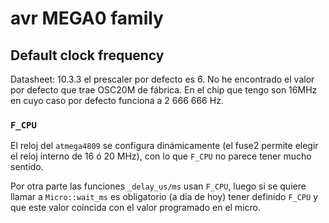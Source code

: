 # avr MEGA0 family

## Default clock frequency

Datasheet: 10.3.3 el prescaler por defecto es 6. No he encontrado el valor por
defecto que trae OSC20M de fábrica. En el chip que tengo son 16MHz en cuyo
caso por defecto funciona a 2 666 666 Hz.

### `F_CPU`

El reloj del `atmega4809` se configura dinámicamente (el fuse2 permite elegir
el reloj interno de 16 ó 20 MHz), con lo que `F_CPU` no parece tener mucho
sentido. 

Por otra parte las funciones `_delay_us/ms` usan `F_CPU`, luego si se quiere
llamar a `Micro::wait_ms` es obligatorio (a día de hoy) tener definido `F_CPU`
y que este valor coincida con el valor programado en el micro.


